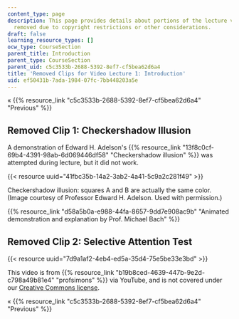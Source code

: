 ```yaml
---
content_type: page
description: This page provides details about portions of the lecture video that were
  removed due to copyright restrictions or other considerations.
draft: false
learning_resource_types: []
ocw_type: CourseSection
parent_title: Introduction
parent_type: CourseSection
parent_uid: c5c3533b-2688-5392-8ef7-cf5bea62d6a4
title: 'Removed Clips for Video Lecture 1: Introduction'
uid: ef50431b-7ada-1984-07fc-7bb448203a5e
---
```

« {{% resource_link "c5c3533b-2688-5392-8ef7-cf5bea62d6a4" "Previous" %}}

## Removed Clip 1: Checkershadow Illusion

A demonstration of Edward H. Adelson's {{% resource_link "13f8c0cf-69b4-4391-98ab-6d069446df58" "Checkershadow illusion" %}} was attempted during lecture, but it did not work.

{{< resource uuid="41fbc35b-14a2-3ab2-4a41-5c9a2c281f49" >}}

Checkershadow illusion: squares A and B are actually the same color. (Image courtesy of Professor Edward H. Adelson. Used with permission.)

{{% resource_link "d58a5b0a-e988-44fa-8657-9dd7e908ac9b" "Animated demonstration and explanation by Prof. Michael Bach" %}}

## Removed Clip 2: Selective Attention Test

{{< resource uuid="7d9a1af2-4eb4-ed5a-35d4-75e5be33e3bd" >}}

This video is from {{% resource_link "b19b8ced-4639-447b-9e2d-c798a49b81e4" "profsimons" %}} via YouTube, and is not covered under our [Creative Commons license](/terms/#cc).

« {{% resource_link "c5c3533b-2688-5392-8ef7-cf5bea62d6a4" "Previous" %}}